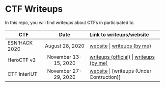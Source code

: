
# CTF Writeups
In this repo, you will find writeups about CTFs in participated to.

| CTF| Date | Link to writeups/website  |
| ------------- |:-------------------:| :-------|
| ESN'HACK 2020 | August 28, 2020 | [website](https://esnhack.fr/) \| [writeups (by me)](https://github.com/0xSysR3ll/CTF/tree/master/ESNHACK_2020)|
| HeroCTF v2 | November 13-15, 2020 | [writeups (official)](https://github.com/HeroCTF/HeroCTF_v2) \| [writeups (by me)](https://github.com/0xSysR3ll/CTF/tree/master/HeroCTF_v2) |
| CTF InterIUT | November 27-29, 2020 | [website](https://ctf.hack2g2.fr) \| [writeups (Under Contruction)]|
